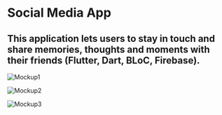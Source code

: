 # Social Media App
## This application lets users to stay in touch and share memories, thoughts and moments with their friends (Flutter, Dart, BLoC, Firebase).
![Mockup1](https://github.com/mcntcw/social_media_app/assets/143199755/6753f824-b94e-422d-a781-b5efcc9e32f2)

![Mockup2](https://github.com/mcntcw/social_media_app/assets/143199755/697ce0b7-cf41-4745-beaf-037723878d9a)

![Mockup3](https://github.com/mcntcw/social_media_app/assets/143199755/f2405106-7af0-47a7-b5d0-ba1e8851a40e)
